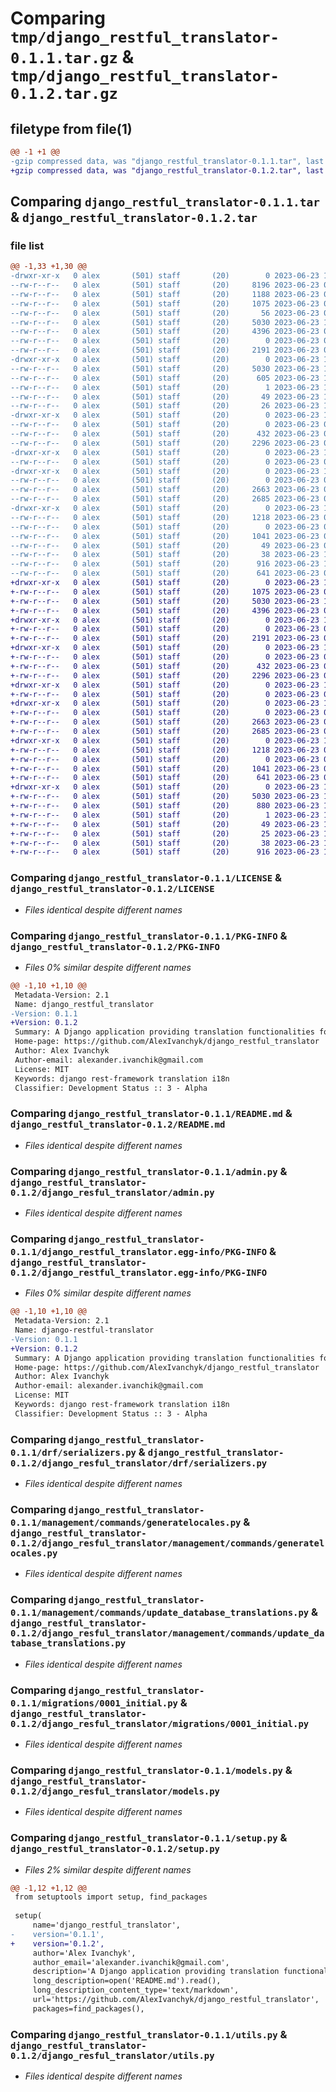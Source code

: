 # Comparing `tmp/django_restful_translator-0.1.1.tar.gz` & `tmp/django_restful_translator-0.1.2.tar.gz`

## filetype from file(1)

```diff
@@ -1 +1 @@
-gzip compressed data, was "django_restful_translator-0.1.1.tar", last modified: Fri Jun 23 10:03:39 2023, max compression
+gzip compressed data, was "django_restful_translator-0.1.2.tar", last modified: Fri Jun 23 10:13:33 2023, max compression
```

## Comparing `django_restful_translator-0.1.1.tar` & `django_restful_translator-0.1.2.tar`

### file list

```diff
@@ -1,33 +1,30 @@
-drwxr-xr-x   0 alex       (501) staff       (20)        0 2023-06-23 10:03:39.914157 django_restful_translator-0.1.1/
--rw-r--r--   0 alex       (501) staff       (20)     8196 2023-06-23 09:58:00.000000 django_restful_translator-0.1.1/.DS_Store
--rw-r--r--   0 alex       (501) staff       (20)     1188 2023-06-23 08:31:59.000000 django_restful_translator-0.1.1/.gitignore
--rw-r--r--   0 alex       (501) staff       (20)     1075 2023-06-23 08:32:22.000000 django_restful_translator-0.1.1/LICENSE
--rw-r--r--   0 alex       (501) staff       (20)       56 2023-06-23 09:57:36.000000 django_restful_translator-0.1.1/MANIFEST.in
--rw-r--r--   0 alex       (501) staff       (20)     5030 2023-06-23 10:03:39.914036 django_restful_translator-0.1.1/PKG-INFO
--rw-r--r--   0 alex       (501) staff       (20)     4396 2023-06-23 09:55:35.000000 django_restful_translator-0.1.1/README.md
--rw-r--r--   0 alex       (501) staff       (20)        0 2023-06-23 08:31:59.000000 django_restful_translator-0.1.1/__init__.py
--rw-r--r--   0 alex       (501) staff       (20)     2191 2023-06-23 08:31:59.000000 django_restful_translator-0.1.1/admin.py
-drwxr-xr-x   0 alex       (501) staff       (20)        0 2023-06-23 10:03:39.912630 django_restful_translator-0.1.1/django_restful_translator.egg-info/
--rw-r--r--   0 alex       (501) staff       (20)     5030 2023-06-23 10:03:39.000000 django_restful_translator-0.1.1/django_restful_translator.egg-info/PKG-INFO
--rw-r--r--   0 alex       (501) staff       (20)      605 2023-06-23 10:03:39.000000 django_restful_translator-0.1.1/django_restful_translator.egg-info/SOURCES.txt
--rw-r--r--   0 alex       (501) staff       (20)        1 2023-06-23 10:03:39.000000 django_restful_translator-0.1.1/django_restful_translator.egg-info/dependency_links.txt
--rw-r--r--   0 alex       (501) staff       (20)       49 2023-06-23 10:03:39.000000 django_restful_translator-0.1.1/django_restful_translator.egg-info/requires.txt
--rw-r--r--   0 alex       (501) staff       (20)       26 2023-06-23 10:03:39.000000 django_restful_translator-0.1.1/django_restful_translator.egg-info/top_level.txt
-drwxr-xr-x   0 alex       (501) staff       (20)        0 2023-06-23 10:03:39.913026 django_restful_translator-0.1.1/drf/
--rw-r--r--   0 alex       (501) staff       (20)        0 2023-06-23 08:31:59.000000 django_restful_translator-0.1.1/drf/__init__.py
--rw-r--r--   0 alex       (501) staff       (20)      432 2023-06-23 08:31:59.000000 django_restful_translator-0.1.1/drf/fields.py
--rw-r--r--   0 alex       (501) staff       (20)     2296 2023-06-23 08:31:59.000000 django_restful_translator-0.1.1/drf/serializers.py
-drwxr-xr-x   0 alex       (501) staff       (20)        0 2023-06-23 10:03:39.913178 django_restful_translator-0.1.1/management/
--rw-r--r--   0 alex       (501) staff       (20)        0 2023-06-23 09:56:08.000000 django_restful_translator-0.1.1/management/__init__.py
-drwxr-xr-x   0 alex       (501) staff       (20)        0 2023-06-23 10:03:39.913556 django_restful_translator-0.1.1/management/commands/
--rw-r--r--   0 alex       (501) staff       (20)        0 2023-06-23 09:56:15.000000 django_restful_translator-0.1.1/management/commands/__init__.py
--rw-r--r--   0 alex       (501) staff       (20)     2663 2023-06-23 08:31:59.000000 django_restful_translator-0.1.1/management/commands/generatelocales.py
--rw-r--r--   0 alex       (501) staff       (20)     2685 2023-06-23 08:31:59.000000 django_restful_translator-0.1.1/management/commands/update_database_translations.py
-drwxr-xr-x   0 alex       (501) staff       (20)        0 2023-06-23 10:03:39.913860 django_restful_translator-0.1.1/migrations/
--rw-r--r--   0 alex       (501) staff       (20)     1218 2023-06-23 08:31:59.000000 django_restful_translator-0.1.1/migrations/0001_initial.py
--rw-r--r--   0 alex       (501) staff       (20)        0 2023-06-23 08:31:59.000000 django_restful_translator-0.1.1/migrations/__init__.py
--rw-r--r--   0 alex       (501) staff       (20)     1041 2023-06-23 08:31:59.000000 django_restful_translator-0.1.1/models.py
--rw-r--r--   0 alex       (501) staff       (20)       49 2023-06-23 08:31:59.000000 django_restful_translator-0.1.1/requirements.txt
--rw-r--r--   0 alex       (501) staff       (20)       38 2023-06-23 10:03:39.914201 django_restful_translator-0.1.1/setup.cfg
--rw-r--r--   0 alex       (501) staff       (20)      916 2023-06-23 10:03:18.000000 django_restful_translator-0.1.1/setup.py
--rw-r--r--   0 alex       (501) staff       (20)      641 2023-06-23 08:31:59.000000 django_restful_translator-0.1.1/utils.py
+drwxr-xr-x   0 alex       (501) staff       (20)        0 2023-06-23 10:13:33.492323 django_restful_translator-0.1.2/
+-rw-r--r--   0 alex       (501) staff       (20)     1075 2023-06-23 08:32:22.000000 django_restful_translator-0.1.2/LICENSE
+-rw-r--r--   0 alex       (501) staff       (20)     5030 2023-06-23 10:13:33.492206 django_restful_translator-0.1.2/PKG-INFO
+-rw-r--r--   0 alex       (501) staff       (20)     4396 2023-06-23 09:55:35.000000 django_restful_translator-0.1.2/README.md
+drwxr-xr-x   0 alex       (501) staff       (20)        0 2023-06-23 10:13:33.490121 django_restful_translator-0.1.2/django_resful_translator/
+-rw-r--r--   0 alex       (501) staff       (20)        0 2023-06-23 08:31:59.000000 django_restful_translator-0.1.2/django_resful_translator/__init__.py
+-rw-r--r--   0 alex       (501) staff       (20)     2191 2023-06-23 08:31:59.000000 django_restful_translator-0.1.2/django_resful_translator/admin.py
+drwxr-xr-x   0 alex       (501) staff       (20)        0 2023-06-23 10:13:33.490563 django_restful_translator-0.1.2/django_resful_translator/drf/
+-rw-r--r--   0 alex       (501) staff       (20)        0 2023-06-23 08:31:59.000000 django_restful_translator-0.1.2/django_resful_translator/drf/__init__.py
+-rw-r--r--   0 alex       (501) staff       (20)      432 2023-06-23 08:31:59.000000 django_restful_translator-0.1.2/django_resful_translator/drf/fields.py
+-rw-r--r--   0 alex       (501) staff       (20)     2296 2023-06-23 08:31:59.000000 django_restful_translator-0.1.2/django_resful_translator/drf/serializers.py
+drwxr-xr-x   0 alex       (501) staff       (20)        0 2023-06-23 10:13:33.490714 django_restful_translator-0.1.2/django_resful_translator/management/
+-rw-r--r--   0 alex       (501) staff       (20)        0 2023-06-23 09:56:08.000000 django_restful_translator-0.1.2/django_resful_translator/management/__init__.py
+drwxr-xr-x   0 alex       (501) staff       (20)        0 2023-06-23 10:13:33.491114 django_restful_translator-0.1.2/django_resful_translator/management/commands/
+-rw-r--r--   0 alex       (501) staff       (20)        0 2023-06-23 09:56:15.000000 django_restful_translator-0.1.2/django_resful_translator/management/commands/__init__.py
+-rw-r--r--   0 alex       (501) staff       (20)     2663 2023-06-23 08:31:59.000000 django_restful_translator-0.1.2/django_resful_translator/management/commands/generatelocales.py
+-rw-r--r--   0 alex       (501) staff       (20)     2685 2023-06-23 08:31:59.000000 django_restful_translator-0.1.2/django_resful_translator/management/commands/update_database_translations.py
+drwxr-xr-x   0 alex       (501) staff       (20)        0 2023-06-23 10:13:33.491419 django_restful_translator-0.1.2/django_resful_translator/migrations/
+-rw-r--r--   0 alex       (501) staff       (20)     1218 2023-06-23 08:31:59.000000 django_restful_translator-0.1.2/django_resful_translator/migrations/0001_initial.py
+-rw-r--r--   0 alex       (501) staff       (20)        0 2023-06-23 08:31:59.000000 django_restful_translator-0.1.2/django_resful_translator/migrations/__init__.py
+-rw-r--r--   0 alex       (501) staff       (20)     1041 2023-06-23 08:31:59.000000 django_restful_translator-0.1.2/django_resful_translator/models.py
+-rw-r--r--   0 alex       (501) staff       (20)      641 2023-06-23 08:31:59.000000 django_restful_translator-0.1.2/django_resful_translator/utils.py
+drwxr-xr-x   0 alex       (501) staff       (20)        0 2023-06-23 10:13:33.492024 django_restful_translator-0.1.2/django_restful_translator.egg-info/
+-rw-r--r--   0 alex       (501) staff       (20)     5030 2023-06-23 10:13:33.000000 django_restful_translator-0.1.2/django_restful_translator.egg-info/PKG-INFO
+-rw-r--r--   0 alex       (501) staff       (20)      880 2023-06-23 10:13:33.000000 django_restful_translator-0.1.2/django_restful_translator.egg-info/SOURCES.txt
+-rw-r--r--   0 alex       (501) staff       (20)        1 2023-06-23 10:13:33.000000 django_restful_translator-0.1.2/django_restful_translator.egg-info/dependency_links.txt
+-rw-r--r--   0 alex       (501) staff       (20)       49 2023-06-23 10:13:33.000000 django_restful_translator-0.1.2/django_restful_translator.egg-info/requires.txt
+-rw-r--r--   0 alex       (501) staff       (20)       25 2023-06-23 10:13:33.000000 django_restful_translator-0.1.2/django_restful_translator.egg-info/top_level.txt
+-rw-r--r--   0 alex       (501) staff       (20)       38 2023-06-23 10:13:33.492364 django_restful_translator-0.1.2/setup.cfg
+-rw-r--r--   0 alex       (501) staff       (20)      916 2023-06-23 10:13:13.000000 django_restful_translator-0.1.2/setup.py
```

### Comparing `django_restful_translator-0.1.1/LICENSE` & `django_restful_translator-0.1.2/LICENSE`

 * *Files identical despite different names*

### Comparing `django_restful_translator-0.1.1/PKG-INFO` & `django_restful_translator-0.1.2/PKG-INFO`

 * *Files 0% similar despite different names*

```diff
@@ -1,10 +1,10 @@
 Metadata-Version: 2.1
 Name: django_restful_translator
-Version: 0.1.1
+Version: 0.1.2
 Summary: A Django application providing translation functionalities for Django Rest Framework
 Home-page: https://github.com/AlexIvanchyk/django_restful_translator
 Author: Alex Ivanchyk
 Author-email: alexander.ivanchik@gmail.com
 License: MIT
 Keywords: django rest-framework translation i18n
 Classifier: Development Status :: 3 - Alpha
```

### Comparing `django_restful_translator-0.1.1/README.md` & `django_restful_translator-0.1.2/README.md`

 * *Files identical despite different names*

### Comparing `django_restful_translator-0.1.1/admin.py` & `django_restful_translator-0.1.2/django_resful_translator/admin.py`

 * *Files identical despite different names*

### Comparing `django_restful_translator-0.1.1/django_restful_translator.egg-info/PKG-INFO` & `django_restful_translator-0.1.2/django_restful_translator.egg-info/PKG-INFO`

 * *Files 0% similar despite different names*

```diff
@@ -1,10 +1,10 @@
 Metadata-Version: 2.1
 Name: django-restful-translator
-Version: 0.1.1
+Version: 0.1.2
 Summary: A Django application providing translation functionalities for Django Rest Framework
 Home-page: https://github.com/AlexIvanchyk/django_restful_translator
 Author: Alex Ivanchyk
 Author-email: alexander.ivanchik@gmail.com
 License: MIT
 Keywords: django rest-framework translation i18n
 Classifier: Development Status :: 3 - Alpha
```

### Comparing `django_restful_translator-0.1.1/drf/serializers.py` & `django_restful_translator-0.1.2/django_resful_translator/drf/serializers.py`

 * *Files identical despite different names*

### Comparing `django_restful_translator-0.1.1/management/commands/generatelocales.py` & `django_restful_translator-0.1.2/django_resful_translator/management/commands/generatelocales.py`

 * *Files identical despite different names*

### Comparing `django_restful_translator-0.1.1/management/commands/update_database_translations.py` & `django_restful_translator-0.1.2/django_resful_translator/management/commands/update_database_translations.py`

 * *Files identical despite different names*

### Comparing `django_restful_translator-0.1.1/migrations/0001_initial.py` & `django_restful_translator-0.1.2/django_resful_translator/migrations/0001_initial.py`

 * *Files identical despite different names*

### Comparing `django_restful_translator-0.1.1/models.py` & `django_restful_translator-0.1.2/django_resful_translator/models.py`

 * *Files identical despite different names*

### Comparing `django_restful_translator-0.1.1/setup.py` & `django_restful_translator-0.1.2/setup.py`

 * *Files 2% similar despite different names*

```diff
@@ -1,12 +1,12 @@
 from setuptools import setup, find_packages
 
 setup(
     name='django_restful_translator',
-    version='0.1.1',
+    version='0.1.2',
     author='Alex Ivanchyk',
     author_email='alexander.ivanchik@gmail.com',
     description='A Django application providing translation functionalities for Django Rest Framework',
     long_description=open('README.md').read(),
     long_description_content_type='text/markdown',
     url='https://github.com/AlexIvanchyk/django_restful_translator',
     packages=find_packages(),
```

### Comparing `django_restful_translator-0.1.1/utils.py` & `django_restful_translator-0.1.2/django_resful_translator/utils.py`

 * *Files identical despite different names*

